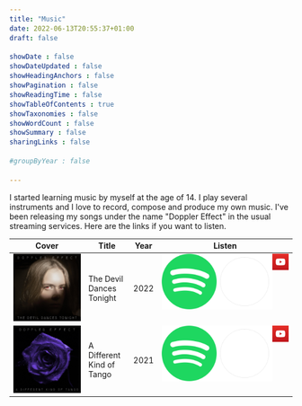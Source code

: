 ```yaml
---
title: "Music"
date: 2022-06-13T20:55:37+01:00
draft: false

showDate : false
showDateUpdated : false
showHeadingAnchors : false
showPagination : false
showReadingTime : false
showTableOfContents : true
showTaxonomies : false 
showWordCount : false
showSummary : false
sharingLinks : false

#groupByYear : false

---
```


I started learning music by myself at the age of 14. I play several instruments and I love to record, compose and produce my own music. I've been releasing my songs under the name "Doppler Effect" in the usual streaming services. Here are the links if you want to listen.

<table>
    <thead>
        <tr>
            <th>Cover</th>
            <th>Title</th>
            <th>Year</th>
            <th>Listen</th>
        </tr>
    </thead>
    <tbody>
        <tr>
            <td><img class="customEntitityAlbum" src="thedevildancestonight.jpg"/></td>
            <td>The Devil Dances Tonight</td>
            <td>2022</td>
            <td style="display:flex">
                <a href="https://open.spotify.com/track/7uEq5gAKSYZjjACRml4SY6?si=cce2bf5125ee4c49" target="_blank"><img class="customPlay nozoom" src="spotify.svg.png"/></a>
                <a href="https://music.apple.com/us/album/a-different-kind-of-tango/1562606125?i=1562606126" target="_blank"><img class="customPlay nozoom" style="background-color: rgb(30, 41, 59);" src="apple.png"/></a>
                <a href="https://www.youtube.com/watch?v=W7n-pzgbIJo" target="_blank"><img class="customPlay nozoom" src="youtube.png"/></a>
            </td>
        </tr>
        <tr>
            <td><img class="customEntitityAlbum" src="addifferentkindoftango.jpg"/></td>
            <td>A Different Kind of Tango</td>
            <td>2021</td>
            <td style="display:flex">
                <a href="https://open.spotify.com/track/7uEq5gAKSYZjjACRml4SY6?si=cce2bf5125ee4c49" target="_blank"><img class="customPlay nozoom" src="spotify.svg.png"/></a>
                <a href="https://music.apple.com/us/album/a-different-kind-of-tango/1562606125?i=1562606126" target="_blank"><img class="customPlay nozoom" style="background-color: rgb(30, 41, 59);" src="apple.png"/></a>
                <a href="https://www.youtube.com/watch?v=W7n-pzgbIJo" target="_blank"><img class="customPlay nozoom" src="youtube.png"/></a>
            </td>
        </tr>
    </tbody>
</table>